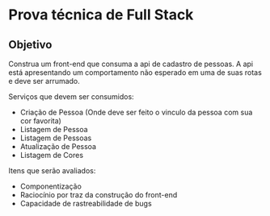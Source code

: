 # Prova técnica de Full Stack

## Objetivo

Construa um front-end que consuma a api de cadastro de pessoas. A api está apresentando um comportamento não esperado em uma de suas rotas e deve ser arrumado.

Serviços que devem ser consumidos:
- Criação de Pessoa (Onde deve ser feito o vinculo da pessoa com sua cor favorita)
- Listagem de Pessoa
- Listagem de Pessoas
- Atualização de Pessoa
- Listagem de Cores

Itens que serão avaliados:
- Componentização
- Raciocínio por traz da construção do front-end
- Capacidade de rastreabilidade de bugs